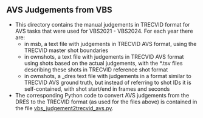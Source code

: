 ## AVS Judgements from VBS
- This directory contains the manual judgements in TRECVID format for AVS tasks that were used for VBS2021 - VBS2024. For each year there are:
  - in msb, a text file with judgements in TRECVID AVS format, using the TRECVID master shot boundaries
  - in ownshots, a text file with judgements in TRECVID AVS format using shots based on the actual judgements, with the *.tsv files describing these shots in TRECVID reference shot format
  - in ownshots, a _dres text file with judgements in a format similar to TRECVID AVS ground truth, but instead of referring to shot IDs it is self-contained, with shot start/end in frames and seconds
- The corresponding Python code to convert AVS judgements from the DRES to the TRECVID format (as used for the files above) is contained in the file [vbs_judgement2trecvid_avs.py](https://github.com/lucaro/VBS-Archive/blob/main/avsjudgements/vbs_judgement2trecvid_avs.py).
